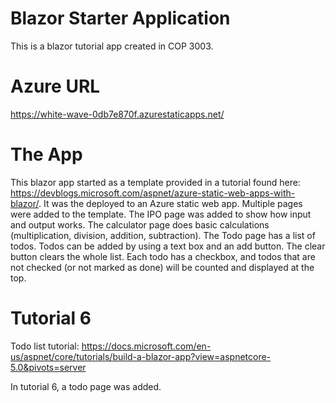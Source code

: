 # Blazor Starter Application

This is a blazor tutorial app created in COP 3003.

# Azure URL

https://white-wave-0db7e870f.azurestaticapps.net/

# The App

This blazor app started as a template provided in a tutorial found here: https://devblogs.microsoft.com/aspnet/azure-static-web-apps-with-blazor/. It was the deployed to an Azure static web app. Multiple pages were added to the template. The IPO page was added to show how input and output works. The calculator page does basic calculations (multiplication, division, addition, subtraction). The Todo page has a list of todos. Todos can be added by using a text box and an add button. The clear button clears the whole list. Each todo has a checkbox, and todos that are not checked (or not marked as done) will be counted and displayed at the top.


# Tutorial 6

Todo list tutorial: https://docs.microsoft.com/en-us/aspnet/core/tutorials/build-a-blazor-app?view=aspnetcore-5.0&pivots=server

In tutorial 6, a todo page was added.
